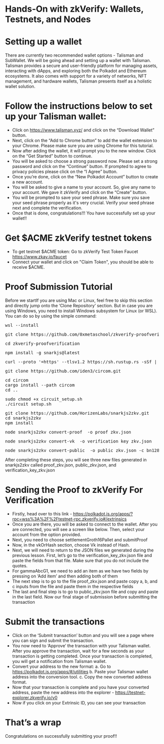 # Hands-On with zkVerify: Wallets, Testnets, and Nodes

# Setting up a wallet
There are currently two recommended wallet options -  Talisman and SubWallet. We will be going ahead and setting up a wallet with Talisman. Talisman provides a secure and user-friendly platform for managing assets, interacting with dApps, and exploring both the Polkadot and Ethereum ecosystems. It also comes with support for a variety of networks, NFT management, and hardware wallets, Talisman presents itself as a holistic wallet solution.

# Follow the instructions below to set up your Talisman wallet:
- Click on https://www.talisman.xyz/ and click on the “Download Wallet” button.
- Next, click on the “Add to Chrome button” to add the wallet extension to your Chrome. Please make sure you are using Chrome for this tutorial.
- Now after adding the wallet, it will prompt you to the new window. Click on the “Get Started” button to continue.
- You will be asked to choose a strong password now. Please set a strong password and click on the “Continue” button. If prompted to agree to privacy policies please click on the “I Agree” button.
- Once you’re done, click on the “New Polkadot Account” button to create a new account.
- You will be asked to give a name to your account. So, give any name to your account. We gave it zkVerify and click on the “Create” button.
- You will be prompted to save your seed phrase. Make sure you save your seed phrase properly as it's very crucial. Verify your seed phrase next and complete the verification.
- Once that is done, congratulations!!! You have successfully set up your wallet!!

# Get $ACME zkVerify testnet tokens
- To get testnet $ACME token: Go to zkVerify Test Token Faucet https://www.zkay.io/faucet 
- Connect your wallet and click on "Claim Token", you should be able to receive $ACME.

# Proof Submission Tutorial

Before we startIf you are using Mac or Linux, feel free to skip this section and directly jump onto the ‘Clone Repository’ section. But in case you are using Windows, you need to install Windows subsystem for Linux (or WSL). You can do so by using the simple command:
<pre>wsl --install</pre>
<pre>git clone https://github.com/0xmetaschool/zkverify-proofverification.git</pre>
<pre>cd zkverify-proofverification</pre>
<pre>npm install -g snarkjs@latest</pre>
<pre>curl --proto '=https' --tlsv1.2 https://sh.rustup.rs -sSf | sh</pre>
<pre>git clone https://github.com/iden3/circom.git</pre>
<pre>cd circom
cargo install --path circom
cd ..</pre>
<pre>sudo chmod +x circuit_setup.sh
./circuit_setup.sh
</pre>
<pre>git clone https://github.com/HorizenLabs/snarkjs2zkv.git
cd snarkjs2zkv
npm install
</pre>
<pre>node snarkjs2zkv convert-proof <path_to_proof.json> -o proof_zkv.json
</pre>
<pre>node snarkjs2zkv convert-vk <path_to_verification_key.json> -o verification_key_zkv.json
</pre>
<pre>node snarkjs2zkv convert-public <path_to_public.json> -o public_zkv.json -c bn128
</pre>

After completing these steps, you will see three new files generated in snarkjs2zkv called proof_zkv.json, public_zkv.json, and verification_key_zkv.json

# Sending the Proof to zkVerify For Verification

- Firstly, head over to this link - https://polkadot.js.org/apps/?rpc=wss%3A%2F%2Ftestnet-rpc.zkverify.io#/extrinsics
- Once you are there, you will be asked to connect to the wallet. After you are connected, you will see a screen like below. Then, select your account from the option provided.
- Next, you need to choose settlementGroth16Pallet and submitProof
- Now, in the vkOrHash section, choose Vk instead of Hash.
- Next, we will need to return to the JSON files we generated during the previous lesson. First, let’s go to the verification_key_zkv.json file and paste the fields from that file. Make sure that you do not 
  include the quotes.
- For gammaAbcG1, we need to add an item as we have two fields by pressing on ‘Add item’ and then adding both of them
- The next step is to go to the file proof_zkv.json and paste copy a, b, and c inputs from the file and paste them in the respective fields
- The last and final step is to go to public_zkv.json file and copy and paste in the last field. Now our final stage of submission before submitting the transaction

# Submit the transactions

- Click on the ‘Submit transaction’ button and you will see a page where you can sign and submit the transaction.
- You now need to ‘Approve’ the transaction with your Talisman wallet. After you approve the transaction, wait for a few seconds as your transaction is getting completed. Once your transaction is completed, you will get a notification from Talisman wallet.
- Convert your address to the new format: a. Go to https://polkadot.js.org/apps/#/utilities b. Paste your Talisman wallet address into the conversion tool. c. Copy the new converted address format.
- Now that your transaction is complete and you have your converted address, paste the new address into the explorer - https://testnet-explorer.zkverify.io/v0
- Now if you click on your Extrinsic ID, you can see your transaction

# That’s a wrap

Congratulations on successfully submitting your proof!!

